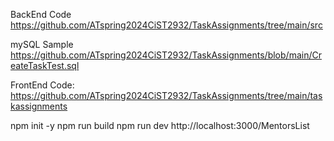 
BackEnd Code
https://github.com/ATspring2024CiST2932/TaskAssignments/tree/main/src

mySQL Sample
https://github.com/ATspring2024CiST2932/TaskAssignments/blob/main/CreateTaskTest.sql

FrontEnd Code:
https://github.com/ATspring2024CiST2932/TaskAssignments/tree/main/taskassignments

npm init -y
npm run build
npm run dev
http://localhost:3000/MentorsList
